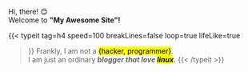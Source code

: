 Hi, there! &#128522;  
Welcome to <b> "My Awesome Site"! </b>

{{< typeit 
  tag=h4
  speed=100
  breakLines=false
  loop=true
  lifeLike=true
>}}
 Frankly, I am not a <mark> {hacker, programmer}</mark>.  
 I am just an ordinary <b><i> blogger that love <mark> linux</mark>.</i></b>
{{< /typeit >}}

